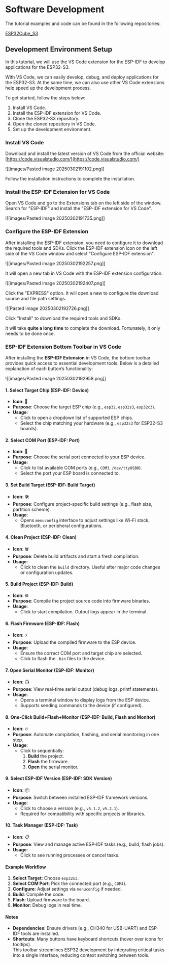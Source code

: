 # Software Development

The tutorial examples and code can be found in the following repositories:

[ESP32Cube_S3](https://github.com/ESP32Cubes/ESP32Cube_S3)
  
## Development Environment Setup

In this tutorial, we will use the VS Code extension for the ESP-IDF to develop applications for the ESP32-S3.

With VS Code, we can easily develop, debug, and deploy applications for the ESP32-S3. At the same time, we can also use other VS Code extensions help speed up the development process.

To get started, follow the steps below:
1. Install VS Code.
2. Install the ESP-IDF extension for VS Code.
3. Clone the ESP32-S3 repository.
4. Open the cloned repository in VS Code.
5. Set up the development environment.

### Install VS Code

Download and install the latest version of VS Code from the official website: [https://code.visualstudio.com/](https://code.visualstudio.com/)

![[images/Pasted image 20250302191102.png]]

Follow the installation instructions to complete the installation.

### Install the ESP-IDF Extension for VS Code

Open VS Code and go to the Extensions tab on the left side of the window. Search for "ESP-IDF" and install the "ESP-IDF extension for VS Code".

![[images/Pasted image 20250302191735.png]]

### Configure the ESP-IDF Extension

After installing the ESP-IDF extension, you need to configure it to download the required tools and SDKs.
Click the ESP-IDF extension icon on the left side of the VS Code window and select "Configure ESP-IDF extension".

![[images/Pasted image 20250302192257.png]]

It will open a new tab in VS Code with the ESP-IDF extension configuration.

![[images/Pasted image 20250302192407.png]]

Click the "EXPRESS" option. It will open a new to configure the download source and file path settings.

![[Pasted image 20250302192726.png]]

Click "Install" to download the required tools and SDKs.

It will take **quite a long time** to complete the download. Fortunately, it only needs to be done once.

### ESP-IDF Extension Bottom Toolbar in VS Code

After installing the **ESP-IDF Extension** in VS Code, the bottom toolbar provides quick access to essential development tools. Below is a detailed explanation of each button’s functionality:

![[images/Pasted image 20250302192958.png]]

#### 1. Select Target Chip (ESP-IDF: Device)

- **Icon**: 🎯  
- **Purpose**: Choose the target ESP chip (e.g., `esp32`, `esp32s3`, `esp32c3`).  
- **Usage**:  
  - Click to open a dropdown list of supported ESP chips.  
  - Select the chip matching your hardware (e.g., `esp32s3` for ESP32-S3 boards).  

#### 2. Select COM Port (ESP-IDF: Port)

- **Icon**: 🔌  
- **Purpose**: Choose the serial port connected to your ESP device.  
- **Usage**:  
  - Click to list available COM ports (e.g., `COM3`, `/dev/ttyUSB0`).  
  - Select the port your ESP board is connected to.  

#### 3. Set Build Target (ESP-IDF: Build Target)

- **Icon**: 🛠️  
- **Purpose**: Configure project-specific build settings (e.g., flash size, partition scheme).  
- **Usage**:  
  - Opens `menuconfig` interface to adjust settings like Wi-Fi stack, Bluetooth, or peripheral configurations.  

#### 4. Clean Project (ESP-IDF: Clean)

- **Icon**: 🗑️  
- **Purpose**: Delete build artifacts and start a fresh compilation.  
- **Usage**:  
  - Click to clean the `build` directory. Useful after major code changes or configuration updates.  
#### 5. Build Project (ESP-IDF: Build)

- **Icon**: ⚙️  
- **Purpose**: Compile the project source code into firmware binaries.  
- **Usage**:  
  - Click to start compilation. Output logs appear in the terminal.  

#### 6. Flash Firmware (ESP-IDF: Flash)

- **Icon**: ⚡  
- **Purpose**: Upload the compiled firmware to the ESP device.  
- **Usage**:  
  - Ensure the correct COM port and target chip are selected.  
  - Click to flash the `.bin` files to the device.  

#### 7. Open Serial Monitor (ESP-IDF: Monitor)

- **Icon**: 📺  
- **Purpose**: View real-time serial output (debug logs, printf statements).  
- **Usage**:  
  - Opens a terminal window to display logs from the ESP device.  
  - Supports sending commands to the device (if configured).  

#### 8. One-Click Build+Flash+Monitor (ESP-IDF: Build, Flash and Monitor)

- **Icon**: 🔥  
- **Purpose**: Automate compilation, flashing, and serial monitoring in one step.  
- **Usage**:  
  - Click to sequentially:  
    1. **Build** the project.  
    2. **Flash** the firmware.  
    3. **Open** the serial monitor.  

#### 9. Select ESP-IDF Version (ESP-IDF: SDK Version)

- **Icon**: 📦  
- **Purpose**: Switch between installed ESP-IDF framework versions.  
- **Usage**:  
  - Click to choose a version (e.g., `v5.1.2`, `v5.2.1`).  
  - Required for compatibility with specific projects or libraries.  

#### 10. Task Manager (ESP-IDF: Task)

- **Icon**: 📋  
- **Purpose**: View and manage active ESP-IDF tasks (e.g., build, flash jobs).  
- **Usage**:  
  - Click to see running processes or cancel tasks.  

#### Example Workflow

1. **Select Target**: Choose `esp32s3`.  
2. **Select COM Port**: Pick the connected port (e.g., `COM4`).  
3. **Configure**: Adjust settings via `menuconfig` if needed.  
4. **Build**: Compile the code.  
5. **Flash**: Upload firmware to the board.  
6. **Monitor**: Debug logs in real time.  

#### Notes

- **Dependencies**: Ensure drivers (e.g., CH340 for USB-UART) and ESP-IDF tools are installed.  
- **Shortcuts**: Many buttons have keyboard shortcuts (hover over icons for tooltips).  
This toolbar streamlines ESP32 development by integrating critical tasks into a single interface, reducing context switching between tools.